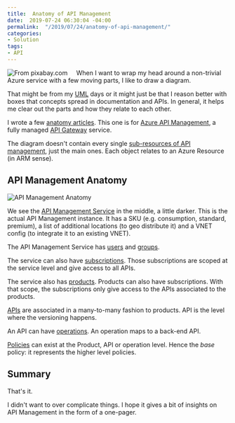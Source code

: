 ```yaml
---
title:  Anatomy of API Management
date:  2019-07-24 06:30:04 -04:00
permalink:  "/2019/07/24/anatomy-of-api-management/"
categories:
- Solution
tags:
- API
---
```

<img style="float:left;padding-right:20px;" title="From pixabay.com" src="https://vincentlauzon.files.wordpress.com/2019/07/brain-3168269_640-e1562960414388.png" />

When I want to wrap my head around a non-trivial Azure service with a few moving parts, I like to draw a diagram.

That might be from my <a href="https://en.wikipedia.org/wiki/Unified_Modeling_Language">UML</a> days or it might just be that I reason better with boxes that concepts spread in documentation and APIs.  In general, it helps me clear out the parts and how they relate to each other.

I wrote a few <a href="https://vincentlauzon.com/?s=anatomy">anatomy articles</a>.  This one is for <a href="https://docs.microsoft.com/en-us/azure/api-management/api-management-key-concepts">Azure API Management</a>, a fully managed <a href="https://www.quora.com/What-is-an-API-gateway">API Gateway</a> service.

The diagram doesn't contain every single <a href="https://docs.microsoft.com/en-ca/azure/templates/microsoft.apimanagement/2019-01-01/service">sub-resources of API management</a>, just the main ones.  Each object relates to an Azure Resource (in ARM sense).

<h2>API Management Anatomy</h2>

<img src="https://vincentlauzon.files.wordpress.com/2019/07/apimanagement.png" alt="API Management Anatomy" />

We see the <a href="https://docs.microsoft.com/en-ca/azure/templates/microsoft.apimanagement/2019-01-01/service">API Management Service</a> in the middle, a little darker.  This is the actual API Management instance.  It has a SKU (e.g. consumption, standard, premium), a list of additional locations (to geo distribute it) and a VNET config (to integrate it to an existing VNET).

The API Management Service has <a href="https://docs.microsoft.com/en-ca/azure/templates/microsoft.apimanagement/2019-01-01/service/groups/users">users</a> and <a href="https://docs.microsoft.com/en-ca/azure/templates/microsoft.apimanagement/2019-01-01/service/groups">groups</a>.

The service can also have <a href="https://docs.microsoft.com/en-ca/azure/templates/microsoft.apimanagement/2019-01-01/service/subscriptions">subscriptions</a>.  Those subscriptions are scoped at the service level and give access to all APIs.

The service also has <a href="https://docs.microsoft.com/en-ca/azure/templates/microsoft.apimanagement/2019-01-01/service/products">products</a>.  Products can also have subscriptions.  With that scope, the subscriptions only give access to the APIs associated to the products.

<a href="https://docs.microsoft.com/en-ca/azure/templates/microsoft.apimanagement/2019-01-01/service/apis">APIs</a> are associated in a many-to-many fashion to products.  API is the level where the versioning happens.

An API can have <a href="https://docs.microsoft.com/en-ca/azure/templates/microsoft.apimanagement/2019-01-01/service/apis/operations">operations</a>.  An operation maps to a back-end API.

<a href="https://docs.microsoft.com/en-ca/azure/templates/microsoft.apimanagement/2019-01-01/service/policies">Policies</a> can exist at the Product, API or operation level.  Hence the <em>base</em> policy:  it represents the higher level policies.

<h2>Summary</h2>

That's it.

I didn't want to over complicate things.  I hope it gives a bit of insights on API Management in the form of a one-pager.